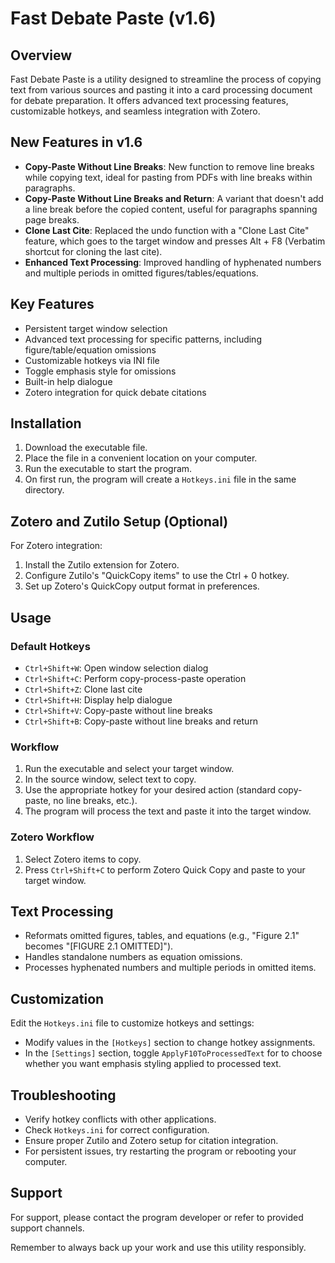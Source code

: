 # Fast Debate Paste (v1.6)

## Overview
Fast Debate Paste is a utility designed to streamline the process of copying text from various sources and pasting it into a card processing document for debate preparation. It offers advanced text processing features, customizable hotkeys, and seamless integration with Zotero.

## New Features in v1.6
- **Copy-Paste Without Line Breaks**: New function to remove line breaks while copying text, ideal for pasting from PDFs with line breaks within paragraphs.
- **Copy-Paste Without Line Breaks and Return**: A variant that doesn't add a line break before the copied content, useful for paragraphs spanning page breaks.
- **Clone Last Cite**: Replaced the undo function with a "Clone Last Cite" feature, which goes to the target window and presses Alt + F8 (Verbatim shortcut for cloning the last cite).
- **Enhanced Text Processing**: Improved handling of hyphenated numbers and multiple periods in omitted figures/tables/equations.

## Key Features
- Persistent target window selection
- Advanced text processing for specific patterns, including figure/table/equation omissions
- Customizable hotkeys via INI file
- Toggle emphasis style for omissions
- Built-in help dialogue
- Zotero integration for quick debate citations

## Installation
1. Download the executable file.
2. Place the file in a convenient location on your computer.
3. Run the executable to start the program.
4. On first run, the program will create a `Hotkeys.ini` file in the same directory.

## Zotero and Zutilo Setup (Optional)
For Zotero integration:
1. Install the Zutilo extension for Zotero.
2. Configure Zutilo's "QuickCopy items" to use the Ctrl + 0 hotkey.
3. Set up Zotero's QuickCopy output format in preferences.

## Usage

### Default Hotkeys
- `Ctrl+Shift+W`: Open window selection dialog
- `Ctrl+Shift+C`: Perform copy-process-paste operation
- `Ctrl+Shift+Z`: Clone last cite
- `Ctrl+Shift+H`: Display help dialogue
- `Ctrl+Shift+V`: Copy-paste without line breaks
- `Ctrl+Shift+B`: Copy-paste without line breaks and return

### Workflow
1. Run the executable and select your target window.
2. In the source window, select text to copy.
3. Use the appropriate hotkey for your desired action (standard copy-paste, no line breaks, etc.).
4. The program will process the text and paste it into the target window.

### Zotero Workflow
1. Select Zotero items to copy.
2. Press `Ctrl+Shift+C` to perform Zotero Quick Copy and paste to your target window.

## Text Processing
- Reformats omitted figures, tables, and equations (e.g., "Figure 2.1" becomes "[FIGURE 2.1 OMITTED]").
- Handles standalone numbers as equation omissions.
- Processes hyphenated numbers and multiple periods in omitted items.

## Customization
Edit the `Hotkeys.ini` file to customize hotkeys and settings:
- Modify values in the `[Hotkeys]` section to change hotkey assignments.
- In the `[Settings]` section, toggle `ApplyF10ToProcessedText` for to choose whether you want emphasis styling applied to processed text.

## Troubleshooting
- Verify hotkey conflicts with other applications.
- Check `Hotkeys.ini` for correct configuration.
- Ensure proper Zutilo and Zotero setup for citation integration.
- For persistent issues, try restarting the program or rebooting your computer.

## Support
For support, please contact the program developer or refer to provided support channels.

Remember to always back up your work and use this utility responsibly.
